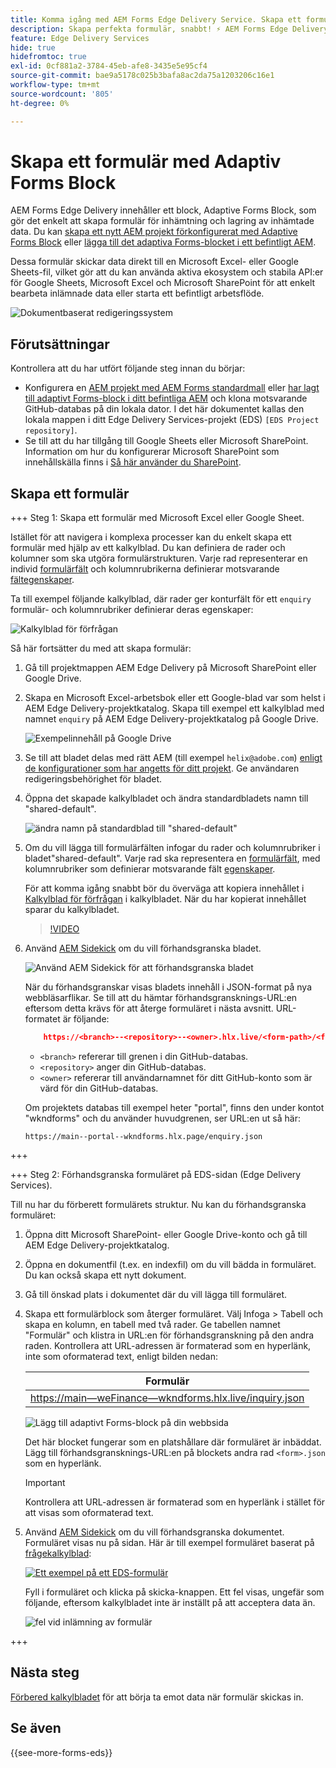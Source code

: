 ```yaml
---
title: Komma igång med AEM Forms Edge Delivery Service. Skapa ett formulär.
description: Skapa perfekta formulär, snabbt! ⚡ AEM Forms Edge Delivery, dokumentbaserad framtagning = blixtsnabb och SEO-anpassade formulär för nöjdare användare och sökmotorer.
feature: Edge Delivery Services
hide: true
hidefromtoc: true
exl-id: 0cf881a2-3784-45eb-afe8-3435e5e95cf4
source-git-commit: bae9a5178c025b3bafa8ac2da75a1203206c16e1
workflow-type: tm+mt
source-wordcount: '805'
ht-degree: 0%

---
```


# Skapa ett formulär med Adaptiv Forms Block

AEM Forms Edge Delivery innehåller ett block, Adaptive Forms Block, som gör det enkelt att skapa formulär för inhämtning och lagring av inhämtade data. Du kan [skapa ett nytt AEM projekt förkonfigurerat med Adaptive Forms Block](/help/edge/docs/forms/tutorial.md#create-a-new-aem-project-pre-configured-with-adaptive-forms-block) eller [lägga till det adaptiva Forms-blocket i ett befintligt AEM](/help/edge/docs/forms/tutorial.md#add-adaptive-forms-block-to-your-existing-aem-project).

Dessa formulär skickar data direkt till en Microsoft Excel- eller Google Sheets-fil, vilket gör att du kan använda aktiva ekosystem och stabila API:er för Google Sheets, Microsoft Excel och Microsoft SharePoint för att enkelt bearbeta inlämnade data eller starta ett befintligt arbetsflöde.

![Dokumentbaserat redigeringssystem](/help/edge/assets/document-based-authoring-workflow-create-form.png)




## Förutsättningar

Kontrollera att du har utfört följande steg innan du börjar:

* Konfigurera en [AEM projekt med AEM Forms standardmall](/help/edge/docs/forms/tutorial.md#create-a-new-aem-project-pre-configured-with-adaptive-forms-block) eller [har lagt till adaptivt Forms-block i ditt befintliga AEM](/help/edge/docs/forms/tutorial.md#add-adaptive-forms-block-to-your-existing-aem-project) och klona motsvarande GitHub-databas på din lokala dator.
I det här dokumentet kallas den lokala mappen i ditt Edge Delivery Services-projekt (EDS) `[EDS Project repository]`.
* Se till att du har tillgång till Google Sheets eller Microsoft SharePoint. Information om hur du konfigurerar Microsoft SharePoint som innehållskälla finns i [Så här använder du SharePoint](https://www.aem.live/docs/setup-customer-SharePoint).



## Skapa ett formulär

<!-- 

+++ Step 1: Add the Adaptive Forms Block to your Edge Delivery Services (EDS) project.

The Adaptive  empowers users to create forms for an Edge Delivery Service Site. However, this block isn't included in the default AEM boilerplate (used to create an Edge Delivery Services project). To seamlessly integrate the Adaptive Forms Block into your Edge Delivery Services project:

1. **Clone the Adaptive Forms Block repository**: Clone the [Adaptive Forms Block repository](https://github.com/adobe-rnd/form-block) on your local machine. It contains the code to render the form on an EDS webpage. In this document, the local folder of your Forms Block repository is referred as `[Adaptive Forms Block repository]`.
1. **Locate the Adaptive Forms Block Repository:** Access the [Adaptive Forms Block repository]/blocks/src folder and copy its content. 

1. on your local machine and copy the `form` folder. 
1. **Paste the Adaptive Forms Block's code into your EDS Project:**
Navigate to the [EDS Project repository]/blocks/ folder on your local machine and create a 'form' folder. Paste the `[Adaptive Forms Block repository]/blocks/src content`, copied in perevious step to the `[EDS Project repository]/blocks/form` folder.
1. **Commit Changes to GitHub:** Check in the `[EDS Project repository]/blocks/form` folder and its underlying files to your Edge Delivery Services project on GitHub.

After completing these steps, the Adaptive Forms Block is successfully added to your Edge Delivery Services (EDS) project repository on GitHub. You can now create and add forms to a EDS Sites page.
 

**Troubleshooting GitHub build issues**

Ensure a smooth GitHub build process by addressing potential issues:

* **Resolve Module Path Error:**
    If you encounter the error "Unable to resolve path to module "'../../scripts/lib-franklin.js'", navigate to the [EDS Project]/blocks/forms/form.js file. Update the import statement by replacing the lib-franklin.js file with the aem.js file.

* **Handle Linting Errors:**
    Should you come across any linting errors, you can bypass them. Open the [EDS Project]/package.json file and modify the "lint" script from "lint": "npm run lint:js && npm run lint:css" to "lint": "echo 'skipping linting for now'". Save the file and commit the changes to your GitHub project.

+++

-->

+++ Steg 1: Skapa ett formulär med Microsoft Excel eller Google Sheet.

Istället för att navigera i komplexa processer kan du enkelt skapa ett formulär med hjälp av ett kalkylblad. Du kan definiera de rader och kolumner som ska utgöra formulärstrukturen. Varje rad representerar en individ [formulärfält](/help/edge/docs/forms/form-components.md#available-components) och kolumnrubrikerna definierar motsvarande [fältegenskaper](/help/edge/docs/forms/form-components.md#components-properties).

Ta till exempel följande kalkylblad, där rader ger konturfält för ett `enquiry` formulär- och kolumnrubriker definierar deras egenskaper:

![Kalkylblad för förfrågan](/help/edge/assets/enquiry-form-spreadsheet.png)

Så här fortsätter du med att skapa formulär:

1. Gå till projektmappen AEM Edge Delivery på Microsoft SharePoint eller Google Drive.

1. Skapa en Microsoft Excel-arbetsbok eller ett Google-blad var som helst i AEM Edge Delivery-projektkatalog. Skapa till exempel ett kalkylblad med namnet `enquiry` på AEM Edge Delivery-projektkatalog på Google Drive.

   ![Exempelinnehåll på Google Drive](/help/edge/assets/upload-sample-files-to-your-content-folder.png)

1. Se till att bladet delas med rätt AEM (till exempel `helix@adobe.com`) [enligt de konfigurationer som har angetts för ditt projekt](https://www.aem.live/docs/setup-customer-SharePoint). Ge användaren redigeringsbehörighet för bladet.

1. Öppna det skapade kalkylbladet och ändra standardbladets namn till &quot;shared-default&quot;.

   ![ändra namn på standardblad till &quot;shared-default&quot;](/help/edge/assets/rename-sheet-to-shared-default.png)

1. Om du vill lägga till formulärfälten infogar du rader och kolumnrubriker i bladet&quot;shared-default&quot;. Varje rad ska representera en [formulärfält](/help/edge/docs/forms/form-components.md#available-components), med kolumnrubriker som definierar motsvarande fält [egenskaper](/help/edge/docs/forms/form-components.md#components-properties).


   För att komma igång snabbt bör du överväga att kopiera innehållet i [Kalkylblad för förfrågan](https://docs.google.com/spreadsheets/d/196lukD028RDK_evBelkOonPxC7w0l_IiJ-Yx3DvMfNk/edit#gid=0) i kalkylbladet. När du har kopierat innehållet sparar du kalkylbladet.

   >[!VIDEO](https://video.tv.adobe.com/v/3427468?quality=12&learn=on)


1. Använd [AEM Sidekick](https://www.aem.live/developer/tutorial#preview-and-publish-your-content) om du vill förhandsgranska bladet.

   ![Använd AEM Sidekick för att förhandsgranska bladet](/help/edge/assets/preview-form.png)

   När du förhandsgranskar visas bladets innehåll i JSON-format på nya webbläsarflikar. Se till att du hämtar förhandsgransknings-URL:en eftersom detta krävs för att återge formuläret i nästa avsnitt. URL-formatet är följande:


   ```JSON
       https://<branch>--<repository>--<owner>.hlx.live/<form-path>/<form-file-name>.json
   ```

   * `<branch>` refererar till grenen i din GitHub-databas.
   * `<repository>` anger din GitHub-databas.
   * `<owner>` refererar till användarnamnet för ditt GitHub-konto som är värd för din GitHub-databas.

   Om projektets databas till exempel heter &quot;portal&quot;, finns den under kontot &quot;wkndforms&quot; och du använder huvudgrenen, ser URL:en ut så här:

   `https://main--portal--wkndforms.hlx.page/enquiry.json`


+++

+++ Steg 2: Förhandsgranska formuläret på EDS-sidan (Edge Delivery Services).


Till nu har du förberett formulärets struktur. Nu kan du förhandsgranska formuläret:

1. Öppna ditt Microsoft SharePoint- eller Google Drive-konto och gå till AEM Edge Delivery-projektkatalog.



1. Öppna en dokumentfil (t.ex. en indexfil) om du vill bädda in formuläret. Du kan också skapa ett nytt dokument.

1. Gå till önskad plats i dokumentet där du vill lägga till formuläret.

1. Skapa ett formulärblock som återger formuläret. Välj Infoga > Tabell och skapa en kolumn, en tabell med två rader. Ge tabellen namnet &quot;Formulär&quot; och klistra in URL:en för förhandsgranskning på den andra raden. Kontrollera att URL-adressen är formaterad som en hyperlänk, inte som oformaterad text, enligt bilden nedan:

   | Formulär |
   |---|
   | [https://main—weFinance—wkndforms.hlx.live/inquiry.json](https://main--wefinance--wkndforms.hlx.live/enquiry.json) |


   ![Lägg till adaptivt Forms-block på din webbsida](/help/edge/assets/add-adaptive-forms-block.png)

   Det här blocket fungerar som en platshållare där formuläret är inbäddat. Lägg till förhandsgransknings-URL:en på blockets andra rad `<form>.json` som en hyperlänk.

   >[!IMPORTANT]
   >
   >
   > Kontrollera att URL-adressen är formaterad som en hyperlänk i stället för att visas som oformaterad text.


1. Använd [AEM Sidekick](https://www.aem.live/developer/tutorial#preview-and-publish-your-content) om du vill förhandsgranska dokumentet. Formuläret visas nu på sidan. Här är till exempel formuläret baserat på [frågekalkylblad](https://docs.google.com/spreadsheets/d/196lukD028RDK_evBelkOonPxC7w0l_IiJ-Yx3DvMfNk/edit#gid=0):


   [![Ett exempel på ett EDS-formulär](/help/edge/assets/eds-form.png)](https://main--portal--wkndforms.hlx.live/)

   Fyll i formuläret och klicka på skicka-knappen. Ett fel visas, ungefär som följande, eftersom kalkylbladet inte är inställt på att acceptera data än.

   ![fel vid inlämning av formulär](/help/edge/assets/form-error.png)

+++


## Nästa steg

[Förbered kalkylbladet](/help/edge/docs/forms/submit-forms.md) för att börja ta emot data när formulär skickas in.


## Se även

{{see-more-forms-eds}}
